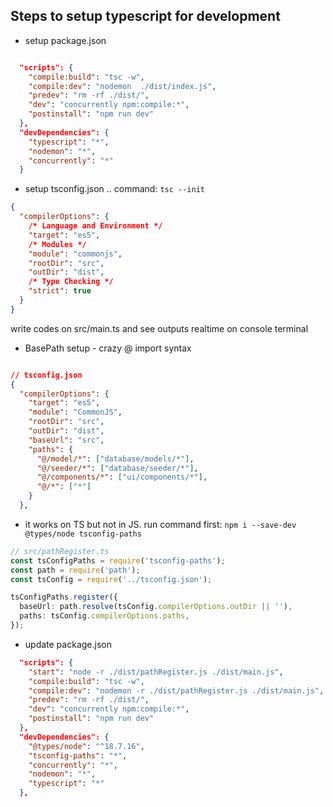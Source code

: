 ## Steps to setup typescript for development

- setup package.json

```json

  "scripts": {
    "compile:build": "tsc -w",
    "compile:dev": "nodemon  ./dist/index.js",
    "predev": "rm -rf ./dist/",
    "dev": "concurrently npm:compile:*",
    "postinstall": "npm run dev"
  },
  "devDependencies": {
    "typescript": "*",
    "nodemon": "*",
    "concurrently": "*"
  }

```

- setup tsconfig.json .. command: `tsc --init`

```json
{
  "compilerOptions": {
    /* Language and Environment */
    "target": "es5",
    /* Modules */
    "module": "commonjs",
    "rootDir": "src",
    "outDir": "dist",
    /* Type Checking */
    "strict": true
  }
}
```

write codes on src/main.ts and see outputs realtime on console terminal

- BasePath setup - crazy @ import syntax

```json

// tsconfig.json
{
  "compilerOptions": {
    "target": "es5",
    "module": "CommonJS",
    "rootDir": "src",
    "outDir": "dist",
    "baseUrl": "src",
    "paths": {
      "@/model/*": ["database/models/*"],
      "@/seeder/*": ["database/seeder/*"],
      "@/components/*": ["ui/components/*"],
      "@/*": ["*"]
    }
  },


```

- it works on TS but not in JS. run command first: `npm i --save-dev @types/node tsconfig-paths`

```ts
// src/pathRegister.ts
const tsConfigPaths = require('tsconfig-paths');
const path = require('path');
const tsConfig = require('../tsconfig.json');

tsConfigPaths.register({
  baseUrl: path.resolve(tsConfig.compilerOptions.outDir || ''),
  paths: tsConfig.compilerOptions.paths,
});
```

- update package.json

```json
  "scripts": {
    "start": "node -r ./dist/pathRegister.js ./dist/main.js",
    "compile:build": "tsc -w",
    "compile:dev": "nodemon -r ./dist/pathRegister.js ./dist/main.js",
    "predev": "rm -rf ./dist/",
    "dev": "concurrently npm:compile:*",
    "postinstall": "npm run dev"
  },
  "devDependencies": {
    "@types/node": "^18.7.16",
    "tsconfig-paths": "*",
    "concurrently": "*",
    "nodemon": "*",
    "typescript": "*"
  },

```
